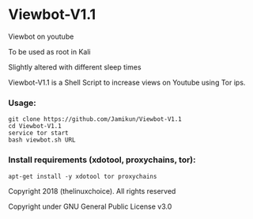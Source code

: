 # Viewbot-V1.1
Viewbot on youtube

To be used as root in Kali

Slightly altered with different sleep times

Viewbot-V1.1 is a Shell Script to increase views on Youtube using Tor ips.

### Usage:
```
git clone https://github.com/Jamikun/Viewbot-V1.1
cd Viewbot-V1.1
service tor start
bash viewbot.sh URL
```

### Install requirements (xdotool, proxychains, tor):

```
apt-get install -y xdotool tor proxychains 
```

Copyright 2018 (thelinuxchoice). All rights reserved

Copyright under GNU General Public License v3.0
